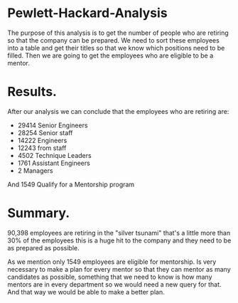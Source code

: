 # Pewlett-Hackard-Analysis

The purpose of this analysis is to get the number of people who are retiring so that the company can be prepared. 
We need to sort these employees into a table and get their titles so that we know which positions need to be filled. Then we are going to get the employees who are eligible to be a mentor.

# Results.

After our analysis we can conclude that the employees who are retiring are:

- 29414 Senior Engineers 
- 28254 Senior staff
- 14222 Engineers
- 12243 from staff
- 4502 Technique Leaders
- 1761 Assistant Engineers
- 2 Managers

And 1549 Qualify for a Mentorship program

# Summary.

90,398 employees are retiring in the "silver tsunami" that's a little more than 30% of the employees this is a huge hit to the company and they need to be as prepared as possible. 

As we mention only 1549 employees are eligible for mentorship. Is very necessary to make a plan for every mentor so that they can mentor as many candidates as possible, something that we need to know is how many mentors are in every department so we would need a new query for that. And that way we would be able to make a better plan.

